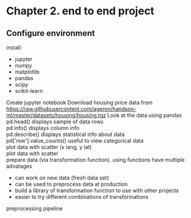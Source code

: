 # Chapter 2. end to end project
## Configure environment
install:
- jupyter
- numpy
- matplotlib
- pandas
- scipy
- scikit-learn

Create jupyter notebook
Download housing price data from https://raw.githubusercontent.com/ageron/handson-ml/master/datasets/housing/housing.tgz
Look at the data using pandas  
pd.head() displays sample of data rows  
pd.info() displays column info  
pd.describe() displays statistical info about data  
pd['row'].value_counts() useful to view categorical data  
plot data with scatter (x lang, y lat)  
plot data with scatter  
prepare data (via transformation function). using functions have multiple advatages  
- can work on new data (fresh data set)
- can be used to preprocess data at production
- build a library of transformation function to use with other projects
- easier to try different combinations of transformations

preprocessing pipeline  
